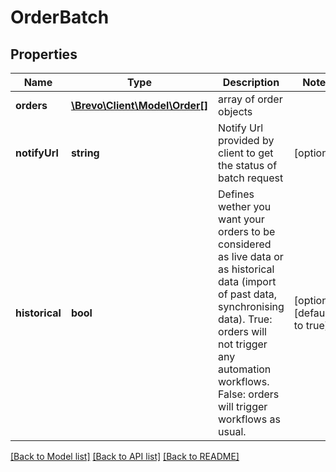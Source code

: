 # OrderBatch

## Properties
Name | Type | Description | Notes
------------ | ------------- | ------------- | -------------
**orders** | [**\Brevo\Client\Model\Order[]**](Order.md) | array of order objects | 
**notifyUrl** | **string** | Notify Url provided by client to get the status of batch request | [optional] 
**historical** | **bool** | Defines wether you want your orders to be considered as live data or as historical data (import of past data, synchronising data). True: orders will not trigger any automation workflows. False: orders will trigger workflows as usual. | [optional] [default to true]

[[Back to Model list]](../../README.md#documentation-for-models) [[Back to API list]](../../README.md#documentation-for-api-endpoints) [[Back to README]](../../README.md)


